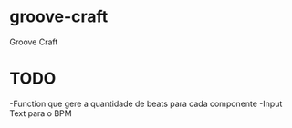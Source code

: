 # groove-craft

Groove Craft

# TODO

-Function que gere a quantidade de beats para cada componente
-Input Text para o BPM
